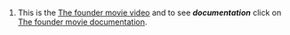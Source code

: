 1. This is the [The founder movie video](https://www.youtube.com/watch?v=7zfRjW06tAA) 
and to see ***documentation*** click on [The founder movie documentation](https://documentcloud.adobe.com/link/track?uri=urn:aaid:scds:US:42930406-a757-43ef-a24a-b145e388225c).
